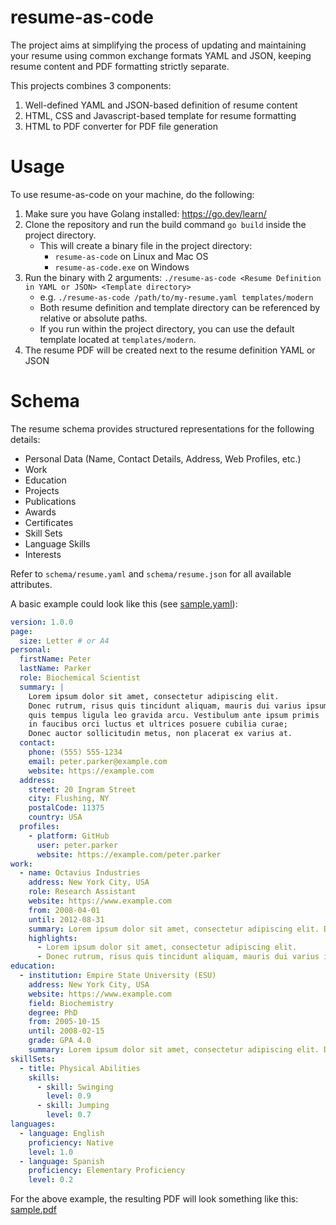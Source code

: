 # resume-as-code
The project aims at simplifying the process of updating and maintaining your resume using common exchange formats YAML and JSON, keeping resume content and PDF formatting strictly separate.

This projects combines 3 components:
1. Well-defined YAML and JSON-based definition of resume content
2. HTML, CSS and Javascript-based template for resume formatting
3. HTML to PDF converter for PDF file generation

# Usage
To use resume-as-code on your machine, do the following:
1. Make sure you have Golang installed: https://go.dev/learn/
2. Clone the repository and run the build command `go build` inside the project directory.
   - This will create a binary file in the project directory:
      - `resume-as-code` on Linux and Mac OS
      - `resume-as-code.exe` on Windows
3. Run the binary with 2 arguments: `./resume-as-code <Resume Definition in YAML or JSON> <Template directory>`
   - e.g. `./resume-as-code /path/to/my-resume.yaml templates/modern`
   - Both resume definition and template directory can be referenced by relative or absolute paths.
   - If you run within the project directory, you can use the default template located at `templates/modern`.
4. The resume PDF will be created next to the resume definition YAML or JSON

# Schema
The resume schema provides structured representations for the following details:
- Personal Data (Name, Contact Details, Address, Web Profiles, etc.)
- Work
- Education
- Projects
- Publications
- Awards
- Certificates
- Skill Sets
- Language Skills
- Interests

Refer to `schema/resume.yaml` and `schema/resume.json` for all available attributes.

A basic example could look like this (see [sample.yaml](sample/sample.yaml)):
```yaml
version: 1.0.0
page:
  size: Letter # or A4
personal:
  firstName: Peter
  lastName: Parker
  role: Biochemical Scientist
  summary: |
    Lorem ipsum dolor sit amet, consectetur adipiscing elit.
    Donec rutrum, risus quis tincidunt aliquam, mauris dui varius ipsum,
    quis tempus ligula leo gravida arcu. Vestibulum ante ipsum primis
    in faucibus orci luctus et ultrices posuere cubilia curae;
    Donec auctor sollicitudin metus, non placerat ex varius at.
  contact:
    phone: (555) 555-1234
    email: peter.parker@example.com
    website: https://example.com
  address:
    street: 20 Ingram Street
    city: Flushing, NY
    postalCode: 11375
    country: USA
  profiles:
    - platform: GitHub
      user: peter.parker
      website: https://example.com/peter.parker
work:
  - name: Octavius Industries
    address: New York City, USA
    role: Research Assistant
    website: https://www.example.com
    from: 2008-04-01
    until: 2012-08-31
    summary: Lorem ipsum dolor sit amet, consectetur adipiscing elit. Donec rutrum, risus quis tincidunt aliquam, mauris dui varius ipsum, quis tempus ligula leo gravida arcu.
    highlights:
      - Lorem ipsum dolor sit amet, consectetur adipiscing elit.
      - Donec rutrum, risus quis tincidunt aliquam, mauris dui varius ipsum, quis tempus ligula leo gravida arcu.
education:
  - institution: Empire State University (ESU)
    address: New York City, USA
    website: https://www.example.com
    field: Biochemistry 
    degree: PhD
    from: 2005-10-15
    until: 2008-02-15
    grade: GPA 4.0
    summary: Lorem ipsum dolor sit amet, consectetur adipiscing elit. Donec rutrum, risus quis tincidunt aliquam, mauris dui varius ipsum, quis tempus ligula leo gravida arcu.
skillSets:
  - title: Physical Abilities
    skills:
      - skill: Swinging
        level: 0.9
      - skill: Jumping
        level: 0.7
languages:
  - language: English
    proficiency: Native
    level: 1.0
  - language: Spanish
    proficiency: Elementary Proficiency
    level: 0.2
```

For the above example, the resulting PDF will look something like this: [sample.pdf](sample/sample.pdf)
